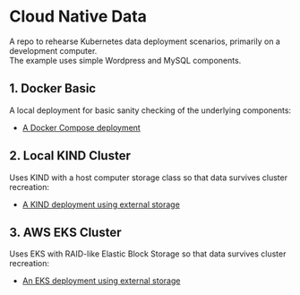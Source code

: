 # Cloud Native Data

A repo to rehearse Kubernetes data deployment scenarios, primarily on a development computer.\
The example uses simple Wordpress and MySQL components.

## 1. Docker Basic

A local deployment for basic sanity checking of the underlying components:

- [A Docker Compose deployment](1-docker-basic/README.md)

## 2. Local KIND Cluster

Uses KIND with a host computer storage class so that data survives cluster recreation:

- [A KIND deployment using external storage](2-kind-external-storage/README.md)

## 3. AWS EKS Cluster

Uses EKS with RAID-like Elastic Block Storage so that data survives cluster recreation:

- [An EKS deployment using external storage](3-eks-external-storage/README.md)
